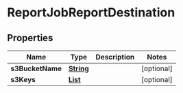 

# ReportJobReportDestination


## Properties

| Name | Type | Description | Notes |
|------------ | ------------- | ------------- | -------------|
|**s3BucketName** | [**String**](String.md) |  |  [optional] |
|**s3Keys** | [**List**](List.md) |  |  [optional] |



